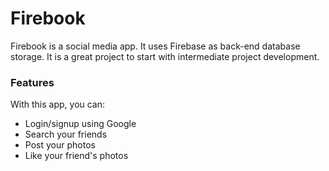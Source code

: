 # Firebook
Firebook is a social media app. It uses Firebase as back-end database storage.
It is a great project to start with intermediate project development.
<h3>Features</h3>
With this app, you can:
<ul>
  <li>Login/signup using Google</li>
  <li>Search your friends</li>
  <li>Post your photos</li>
  <li>Like your friend's photos</li>
</ul>  
